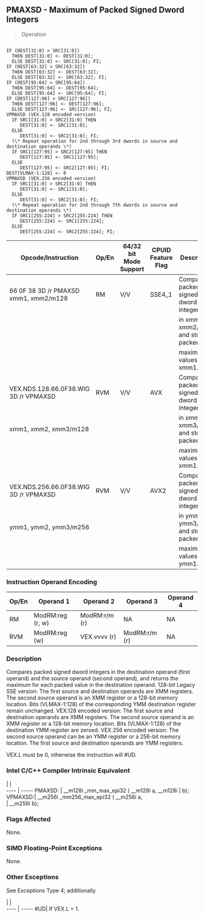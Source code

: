 ## PMAXSD  -  Maximum of Packed Signed Dword Integers

> Operation
``` slim

IF (DEST[31:0] > SRC[31:0])
  THEN DEST[31:0] <- DEST[31:0];
  ELSE DEST[31:0] <- SRC[31:0]; FI;
IF (DEST[63:32] > SRC[63:32])
  THEN DEST[63:32] <- DEST[63:32];
  ELSE DEST[63:32] <- SRC[63:32]; FI;
IF (DEST[95:64] > SRC[95:64])
  THEN DEST[95:64] <- DEST[95:64];
  ELSE DEST[95:64] <- SRC[95:64]; FI;
IF (DEST[127:96] > SRC[127:96])
  THEN DEST[127:96] <- DEST[127:96];
  ELSE DEST[127:96] <- SRC[127:96]; FI;
VPMAXSD (VEX.128 encoded version)
  IF SRC1[31:0] > SRC2[31:0] THEN
     DEST[31:0] <- SRC1[31:0];
  ELSE
     DEST[31:0] <- SRC2[31:0]; FI;
  (\* Repeat operation for 2nd through 3rd dwords in source and destination operands \*)
  IF SRC1[127:95] > SRC2[127:95] THEN
     DEST[127:95] <- SRC1[127:95];
  ELSE
     DEST[127:95] <- SRC2[127:95]; FI;
DEST[VLMAX-1:128] <- 0
VPMAXSD (VEX.256 encoded version)
  IF SRC1[31:0] > SRC2[31:0] THEN
     DEST[31:0] <- SRC1[31:0];
  ELSE
     DEST[31:0] <- SRC2[31:0]; FI;
  (\* Repeat operation for 2nd through 7th dwords in source and destination operands \*)
  IF SRC1[255:224] > SRC2[255:224] THEN
     DEST[255:224] <- SRC1[255:224];
  ELSE
     DEST[255:224] <- SRC2[255:224]; FI;

```

 Opcode/Instruction                   | Op/En| 64/32 bit Mode Support| CPUID Feature Flag| Description                           
 ---  | --- | --- | --- | ---
 66 0F 38 3D /r PMAXSD xmm1, xmm2/m128| RM   | V/V                   | SSE4_1            | Compare packed signed dword integers  
                                      |      |                       |                   | in xmm1 and xmm2/m128 and store packed
                                      |      |                       |                   | maximum values in xmm1.               
 VEX.NDS.128.66.0F38.WIG 3D /r VPMAXSD| RVM  | V/V                   | AVX               | Compare packed signed dword integers  
 xmm1, xmm2, xmm3/m128                |      |                       |                   | in xmm2 and xmm3/m128 and store packed
                                      |      |                       |                   | maximum values in xmm1.               
 VEX.NDS.256.66.0F38.WIG 3D /r VPMAXSD| RVM  | V/V                   | AVX2              | Compare packed signed dword integers  
 ymm1, ymm2, ymm3/m256                |      |                       |                   | in ymm2 and ymm3/m128 and store packed
                                      |      |                       |                   | maximum values in ymm1.               

### Instruction Operand Encoding
 Op/En| Operand 1       | Operand 2    | Operand 3    | Operand 4
 ---  | --- | --- | --- | ---
 RM   | ModRM:reg (r, w)| ModRM:r/m (r)| NA           | NA       
 RVM  | ModRM:reg (w)   | VEX.vvvv (r) | ModRM:r/m (r)| NA       

### Description
Compares packed signed dword integers in the destination operand (first operand)
and the source operand (second operand), and returns the maximum for each packed
value in the destination operand. 128-bit Legacy SSE version: The first source
and destination operands are XMM registers. The second source operand is an
XMM register or a 128-bit memory location. Bits (VLMAX-1:128) of the corresponding
YMM destination register remain unchanged. VEX.128 encoded version: The first
source and destination operands are XMM registers. The second source operand
is an XMM register or a 128-bit memory location. Bits (VLMAX-1:128) of the destination
YMM register are zeroed. VEX.256 encoded version: The second source operand
can be an YMM register or a 256-bit memory location. The first source and destination
operands are YMM registers.

<aside class="notification">
VEX.L must be 0, otherwise the instruction will #UD.
</aside>



### Intel C/C++ Compiler Intrinsic Equivalent
   | |  
---- | -----
 PMAXSD: | __m128i _mm_max_epi32 ( __m128i a, __m128i
         | b);                                       
 VPMAXSD:| __m256i _mm256_max_epi32 ( __m256i a,     
         | __m256i b);                               

### Flags Affected
None.


### SIMD Floating-Point Exceptions
None.


### Other Exceptions
See Exceptions Type 4; additionally

   | |  
---- | -----
 #UD| If VEX.L = 1.
